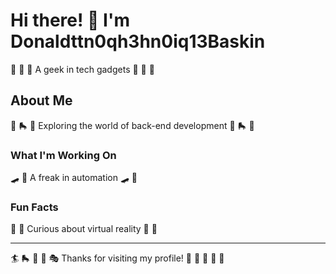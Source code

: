 # Hi there! 👋 I'm Donaldttn0qh3hn0iq13Baskin

🏒 🏒 🎱 A geek in tech gadgets 🏒 🏒 🎱

## About Me
🥋 🛼 🛶 Exploring the world of back-end development 🥋 🛼 🛶

### What I'm Working On
🛹 🎷 A freak in automation 🛹 🎷

### Fun Facts
🌈 🎱 Curious about virtual reality 🌈 🎱

---
🏄 🛼 🚣 🏑 🎭 Thanks for visiting my profile! 🎰 🏓 🥊 🎾 🎽
